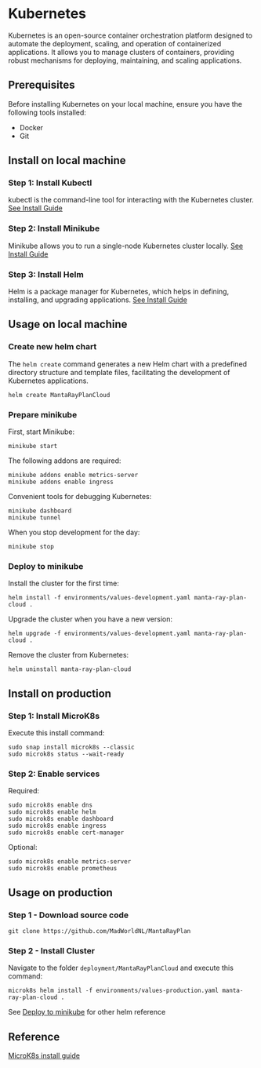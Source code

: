 # Kubernetes
Kubernetes is an open-source container orchestration platform designed to automate the deployment, scaling, and operation
of containerized applications. It allows you to manage clusters of containers, providing robust mechanisms for deploying,
maintaining, and scaling applications.

## Prerequisites
Before installing Kubernetes on your local machine, ensure you have the following tools installed:
* Docker
* Git

## Install on local machine
### Step 1: Install Kubectl
kubectl is the command-line tool for interacting with the Kubernetes cluster.
[See Install Guide](https://kubernetes.io/docs/tasks/tools/)

### Step 2: Install Minikube
Minikube allows you to run a single-node Kubernetes cluster locally.
[See Install Guide](https://minikube.sigs.k8s.io/docs/start/?arch=%2Fmacos%2Farm64%2Fstable%2Fbinary+download)

### Step 3: Install Helm
Helm is a package manager for Kubernetes, which helps in defining, installing, and upgrading applications.
[See Install Guide](https://helm.sh/docs/intro/install/)

## Usage on local machine
### Create new helm chart
The `helm create` command generates a new Helm chart with a predefined directory structure and template files, facilitating the development of Kubernetes applications.
```shell
helm create MantaRayPlanCloud
```

### Prepare minikube
First, start Minikube:
```shell
minikube start
```

The following addons are required:
```shell
minikube addons enable metrics-server
minikube addons enable ingress
```

Convenient tools for debugging Kubernetes:
```shell
minikube dashboard
minikube tunnel
```

When you stop development for the day:
```shell
minikube stop
```

### Deploy to minikube
Install the cluster for the first time:
```shell
helm install -f environments/values-development.yaml manta-ray-plan-cloud .
```

Upgrade the cluster when you have a new version:
```shell
helm upgrade -f environments/values-development.yaml manta-ray-plan-cloud .
```

Remove the cluster from Kubernetes:
```shell
helm uninstall manta-ray-plan-cloud
```
## Install on production
### Step 1: Install MicroK8s
Execute this install command:
```shell
sudo snap install microk8s --classic
sudo microk8s status --wait-ready
```

### Step 2: Enable services
Required:
```shell
sudo microk8s enable dns
sudo microk8s enable helm
sudo microk8s enable dashboard
sudo microk8s enable ingress
sudo microk8s enable cert-manager
```

Optional:
```shell
sudo microk8s enable metrics-server
sudo microk8s enable prometheus
```

## Usage on production
### Step 1 - Download source code
```shell
git clone https://github.com/MadWorldNL/MantaRayPlan
```

### Step 2 - Install Cluster
Navigate to the folder `deployment/MantaRayPlanCloud` and execute this command:
```shell
microk8s helm install -f environments/values-production.yaml manta-ray-plan-cloud .
```

See [Deploy to minikube](#deploy-to-minikube) for other helm reference

## Reference
[MicroK8s install guide](https://microk8s.io/)